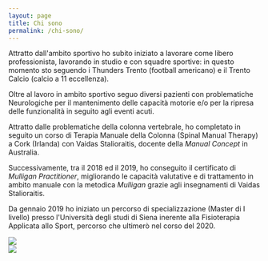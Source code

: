```yaml
---
layout: page
title: Chi sono
permalink: /chi-sono/
---
```


Attratto dall'ambito sportivo ho subito iniziato a lavorare come libero professionista, lavorando in studio e con squadre sportive: in questo momento sto seguendo i Thunders Trento (football americano) e il Trento Calcio (calcio a 11 eccellenza).

Oltre al lavoro in ambito sportivo seguo diversi pazienti con problematiche Neurologiche per il mantenimento delle capacità motorie e/o per la ripresa delle funzionalità in seguito agli eventi acuti.

Attratto dalle problematiche della colonna vertebrale, ho completato in seguito un corso di Terapia Manuale della Colonna (Spinal Manual Therapy) a Cork (Irlanda) con Vaidas Stalioraitis, docente della _Manual Concept_ in Australia.

Successivamente, tra il 2018 ed il 2019, ho conseguito il certificato di _Mulligan Practitioner_, migliorando le capacità valutative e di trattamento in ambito manuale con la metodica _Mulligan_ grazie agli insegnamenti di Vaidas Stalioraitis.

Da gennaio 2019 ho iniziato un percorso di specializzazione (Master di I livello) presso l'Università degli studi di Siena inerente alla Fisioterapia Applicata allo Sport, percorso che ultimerò nel corso del 2020.



<div class="grid">
  <div class="grid-item text-center">
    <img src="{{ "assets/images/chi_sono/chi_sono1.png" | relative_url }}" />
  </div>
  <div class="grid-item text-center">
    <img src="{{ "assets/images/chi_sono/chi_sono2.png" | relative_url }}" />
  </div>
</div>
